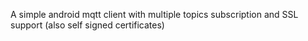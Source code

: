 A simple android mqtt client with multiple topics subscription and SSL support (also self signed certificates)

